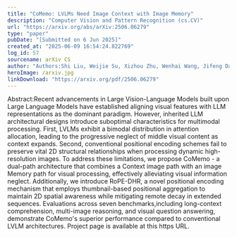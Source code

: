 ```yaml
---
title: "CoMemo: LVLMs Need Image Context with Image Memory"
description: "Computer Vision and Pattern Recognition (cs.CV)"
url: "https://arxiv.org/abs/arXiv:2506.06279"
type: "paper"
pubDate: "[Submitted on 6 Jun 2025]"
created_at: "2025-06-09 16:54:24.822769"
log_id: 57
sourcename: arXiv CS
author: "Authors:Shi Liu, Weijie Su, Xizhou Zhu, Wenhai Wang, Jifeng Dai"
heroImage: /arxiv.jpg
linkDownload: "https://arxiv.org/pdf/2506.06279"
---
```


Abstract:Recent advancements in Large Vision-Language Models built upon Large Language Models have established aligning visual features with LLM representations as the dominant paradigm. However, inherited LLM architectural designs introduce suboptimal characteristics for multimodal processing. First, LVLMs exhibit a bimodal distribution in attention allocation, leading to the progressive neglect of middle visual content as context expands. Second, conventional positional encoding schemes fail to preserve vital 2D structural relationships when processing dynamic high-resolution images. To address these limitations, we propose CoMemo - a dual-path architecture that combines a Context image path with an image Memory path for visual processing, effectively alleviating visual information neglect. Additionally, we introduce RoPE-DHR, a novel positional encoding mechanism that employs thumbnail-based positional aggregation to maintain 2D spatial awareness while mitigating remote decay in extended sequences. Evaluations across seven benchmarks,including long-context comprehension, multi-image reasoning, and visual question answering, demonstrate CoMemo's superior performance compared to conventional LVLM architectures. Project page is available at this https URL.
